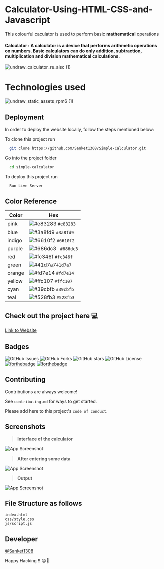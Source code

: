 # Calculator-Using-HTML-CSS-and-Javascript
This colourful caculator is used to perform basic  **mathematical** operations
#### Calculator : A calculator is a device that performs arithmetic operations on numbers. Basic calculators can do only addition, subtraction, multiplication and division mathematical calculations. 

![undraw_calculator_re_alsc (1)](https://user-images.githubusercontent.com/114678694/193467678-38489f12-5751-414d-a1e9-04657d5ade53.svg)
<br>
<h1>Technologies used</h1>


![undraw_static_assets_rpm6 (1)](https://user-images.githubusercontent.com/114678694/193468831-6df4843c-8228-4e5d-9d76-63afbe2d9ac4.svg)


## Deployment
In order to deploy the website locally, follow the steps mentioned below:

To clone this project run

```bash
  git clone https://github.com/Sanket1308/Simple-Calculator.git
```
Go into the project folder

```bash
  cd simple-calculator
```
To deploy this project run

```bash
  Run Live Server
``` 
 ## Color Reference

| Color             | Hex                                                                |
| ----------------- | ------------------------------------------------------------------ |
| pink | ![#e83283](https://via.placeholder.com/10/e83283?text=+) `#e83283` |
| blue | ![#3a8fd9](https://via.placeholder.com/10/3a8fd9?text=+) `#3a8fd9` |
| indigo | ![#6610f2](https://via.placeholder.com/10/6610f2?text=+) `#6610f2` |
| purple | ![#686dc3](https://via.placeholder.com/10/686dc3?text=+) ` #686dc3` |
| red | ![#fc346f](https://via.placeholder.com/10/fc346f?text=+) `#fc346f` |
| green | ![#41d7a7](https://via.placeholder.com/10/41d7a7?text=+)`41d7a7`  |
| orange | ![#fd7e14](https://via.placeholder.com/10/fd7e14?text=+) `#fd7e14` |
| yellow | ![#ffc107](https://via.placeholder.com/10/ffc107?text=+) `#ffc107 ` |
| cyan | ![#39cbfb](https://via.placeholder.com/10/39cbfb?text=+) `#39cbfb`  |
| teal | ![#528fb3](https://via.placeholder.com/10/528fb3?text=+) `#528fb3`  |


## Check out the project here 💻

[Link to Website](https://sanket1308.github.io/Simple-Calculator/)


## Badges


![GitHub Issues](https://img.shields.io/github/issues/Sanket1308/Simple-Calculator?style=for-the-badge)
![GitHub Forks](https://img.shields.io/github/forks/Sanket1308/Simple-Calculator?style=for-the-badge)
![GitHub stars](https://img.shields.io/github/stars/Sanket1308/Simple-Calculator?style=for-the-badge)
![GitHub License](https://img.shields.io/github/license/Sanket1308/Simple-Calculator?style=for-the-badge)
[![forthebadge](https://forthebadge.com/images/badges/made-with-javascript.svg)](https://forthebadge.com)
[![forthebadge](http://forthebadge.com/images/badges/built-with-love.svg)](http://forthebadge.com)


## Contributing

Contributions are always welcome!

See `contributing.md` for ways to get started.

Please add here to this project's `code of conduct`.


## Screenshots
>**Interface of the calculator**

![App Screenshot](https://user-images.githubusercontent.com/86493014/193455722-9f867342-a759-49da-a47f-fd1d1f1528a7.png)

>**After entering some data**

![App Screenshot](https://user-images.githubusercontent.com/86493014/193455727-52f49118-b6ad-4667-ab37-069802d9180e.png)

>**Output**

![App Screenshot](https://user-images.githubusercontent.com/86493014/193455733-bcb72c4e-11f1-444e-826d-d28b8fa5164d.png)

## File Structure as follows
```
index.html
css/style.css
js/script.js
```


## Developer

 [@Sanket1308](https://www.github.com/Sanket1308)

Happy Hacking !! 😊🙌
